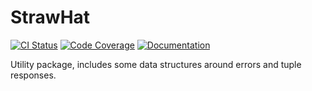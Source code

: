 # StrawHat

[![CI Status](https://travis-ci.org/straw-hat-team/straw_hat.svg?branch=master)](https://travis-ci.org/straw-hat-team/straw_hat)
[![Code Coverage](https://codecov.io/gh/straw-hat-team/straw_hat/branch/master/graph/badge.svg)](https://codecov.io/gh/straw-hat-team/straw_hat)
[![Documentation](https://inch-ci.org/github/straw-hat-team/straw_hat.svg)](https://inch-ci.org/github/straw-hat-team/straw_hat)

Utility package, includes some data structures around errors and tuple
responses.
